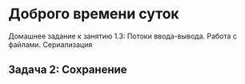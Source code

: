 # Доброго времени суток
Домашнее задание к занятию 1.3: Потоки ввода-вывода. Работа с файлами. Сериализация
## Задача 2: Сохранение